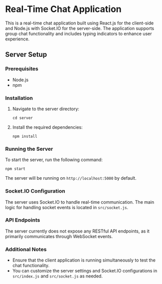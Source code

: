 # Real-Time Chat Application

This is a real-time chat application built using React.js for the client-side and Node.js with Socket.IO for the server-side. The application supports group chat functionality and includes typing indicators to enhance user experience.

## Server Setup

### Prerequisites
- Node.js
- npm

### Installation
1. Navigate to the server directory:
   ```
   cd server
   ```
2. Install the required dependencies:
   ```
   npm install
   ```

### Running the Server
To start the server, run the following command:
```
npm start
```
The server will be running on `http://localhost:5000` by default.

### Socket.IO Configuration
The server uses Socket.IO to handle real-time communication. The main logic for handling socket events is located in `src/socket.js`.

### API Endpoints
The server currently does not expose any RESTful API endpoints, as it primarily communicates through WebSocket events.

### Additional Notes
- Ensure that the client application is running simultaneously to test the chat functionality.
- You can customize the server settings and Socket.IO configurations in `src/index.js` and `src/socket.js` as needed.